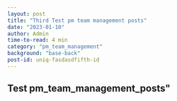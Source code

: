 ```yaml
---
layout: post
title: "Third Test pm team management posts"
date: "2023-01-10"
author: Admin
time-to-read: 4 min
category: "pm_team_management"
background: "base-back"
post-id: uniq-fasdasdfifth-id
---
```


## Test pm_team_management_posts"